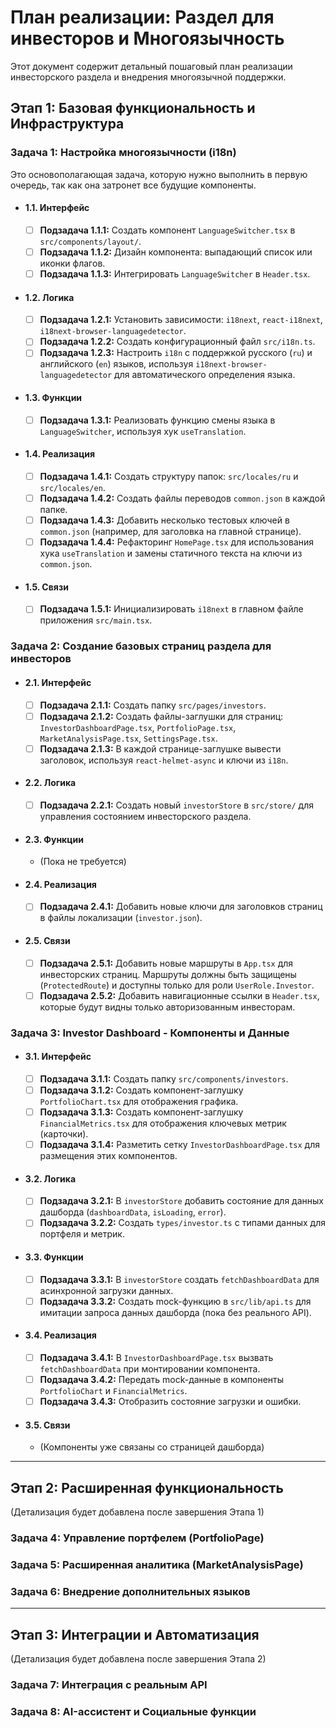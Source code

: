 # План реализации: Раздел для инвесторов и Многоязычность

Этот документ содержит детальный пошаговый план реализации инвесторского раздела и внедрения многоязычной поддержки.

## Этап 1: Базовая функциональность и Инфраструктура

### **Задача 1: Настройка многоязычности (i18n)**

Это основополагающая задача, которую нужно выполнить в первую очередь, так как она затронет все будущие компоненты.

- #### **1.1. Интерфейс**
    - [ ] **Подзадача 1.1.1:** Создать компонент `LanguageSwitcher.tsx` в `src/components/layout/`.
    - [ ] **Подзадача 1.1.2:** Дизайн компонента: выпадающий список или иконки флагов.
    - [ ] **Подзадача 1.1.3:** Интегрировать `LanguageSwitcher` в `Header.tsx`.

- #### **1.2. Логика**
    - [ ] **Подзадача 1.2.1:** Установить зависимости: `i18next`, `react-i18next`, `i18next-browser-languagedetector`.
    - [ ] **Подзадача 1.2.2:** Создать конфигурационный файл `src/i18n.ts`.
    - [ ] **Подзадача 1.2.3:** Настроить `i18n` с поддержкой русского (`ru`) и английского (`en`) языков, используя `i18next-browser-languagedetector` для автоматического определения языка.

- #### **1.3. Функции**
    - [ ] **Подзадача 1.3.1:** Реализовать функцию смены языка в `LanguageSwitcher`, используя хук `useTranslation`.

- #### **1.4. Реализация**
    - [ ] **Подзадача 1.4.1:** Создать структуру папок: `src/locales/ru` и `src/locales/en`.
    - [ ] **Подзадача 1.4.2:** Создать файлы переводов `common.json` в каждой папке.
    - [ ] **Подзадача 1.4.3:** Добавить несколько тестовых ключей в `common.json` (например, для заголовка на главной странице).
    - [ ] **Подзадача 1.4.4:** Рефакторинг `HomePage.tsx` для использования хука `useTranslation` и замены статичного текста на ключи из `common.json`.

- #### **1.5. Связи**
    - [ ] **Подзадача 1.5.1:** Инициализировать `i18next` в главном файле приложения `src/main.tsx`.

### **Задача 2: Создание базовых страниц раздела для инвесторов**

- #### **2.1. Интерфейс**
    - [ ] **Подзадача 2.1.1:** Создать папку `src/pages/investors`.
    - [ ] **Подзадача 2.1.2:** Создать файлы-заглушки для страниц: `InvestorDashboardPage.tsx`, `PortfolioPage.tsx`, `MarketAnalysisPage.tsx`, `SettingsPage.tsx`.
    - [ ] **Подзадача 2.1.3:** В каждой странице-заглушке вывести заголовок, используя `react-helmet-async` и ключи из `i18n`.

- #### **2.2. Логика**
    - [ ] **Подзадача 2.2.1:** Создать новый `investorStore` в `src/store/` для управления состоянием инвесторского раздела.

- #### **2.3. Функции**
    - (Пока не требуется)

- #### **2.4. Реализация**
    - [ ] **Подзадача 2.4.1:** Добавить новые ключи для заголовков страниц в файлы локализации (`investor.json`).

- #### **2.5. Связи**
    - [ ] **Подзадача 2.5.1:** Добавить новые маршруты в `App.tsx` для инвесторских страниц. Маршруты должны быть защищены (`ProtectedRoute`) и доступны только для роли `UserRole.Investor`.
    - [ ] **Подзадача 2.5.2:** Добавить навигационные ссылки в `Header.tsx`, которые будут видны только авторизованным инвесторам.

### **Задача 3: Investor Dashboard - Компоненты и Данные**

- #### **3.1. Интерфейс**
    - [ ] **Подзадача 3.1.1:** Создать папку `src/components/investors`.
    - [ ] **Подзадача 3.1.2:** Создать компонент-заглушку `PortfolioChart.tsx` для отображения графика.
    - [ ] **Подзадача 3.1.3:** Создать компонент-заглушку `FinancialMetrics.tsx` для отображения ключевых метрик (карточки).
    - [ ] **Подзадача 3.1.4:** Разметить сетку `InvestorDashboardPage.tsx` для размещения этих компонентов.

- #### **3.2. Логика**
    - [ ] **Подзадача 3.2.1:** В `investorStore` добавить состояние для данных дашборда (`dashboardData`, `isLoading`, `error`).
    - [ ] **Подзадача 3.2.2:** Создать `types/investor.ts` с типами данных для портфеля и метрик.

- #### **3.3. Функции**
    - [ ] **Подзадача 3.3.1:** В `investorStore` создать `fetchDashboardData` для асинхронной загрузки данных.
    - [ ] **Подзадача 3.3.2:** Создать mock-функцию в `src/lib/api.ts` для имитации запроса данных дашборда (пока без реального API).

- #### **3.4. Реализация**
    - [ ] **Подзадача 3.4.1:** В `InvestorDashboardPage.tsx` вызвать `fetchDashboardData` при монтировании компонента.
    - [ ] **Подзадача 3.4.2:** Передать mock-данные в компоненты `PortfolioChart` и `FinancialMetrics`.
    - [ ] **Подзадача 3.4.3:** Отобразить состояние загрузки и ошибки.

- #### **3.5. Связи**
    - (Компоненты уже связаны со страницей дашборда)

---

## Этап 2: Расширенная функциональность

(Детализация будет добавлена после завершения Этапа 1)

### **Задача 4: Управление портфелем (PortfolioPage)**
### **Задача 5: Расширенная аналитика (MarketAnalysisPage)**
### **Задача 6: Внедрение дополнительных языков**

---
## Этап 3: Интеграции и Автоматизация

(Детализация будет добавлена после завершения Этапа 2)

### **Задача 7: Интеграция с реальным API**
### **Задача 8: AI-ассистент и Социальные функции**
